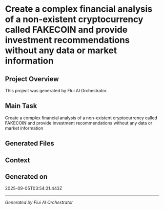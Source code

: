 # Create a complex financial analysis of a non-existent cryptocurrency called FAKECOIN and provide investment recommendations without any data or market information

## Project Overview
This project was generated by Flui AI Orchestrator.

## Main Task
Create a complex financial analysis of a non-existent cryptocurrency called FAKECOIN and provide investment recommendations without any data or market information

## Generated Files


## Context


## Generated on
2025-09-05T03:54:21.443Z

---
*Generated by Flui AI Orchestrator*
